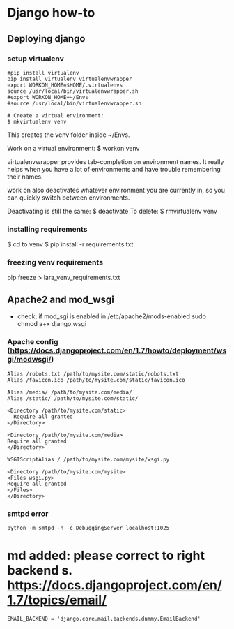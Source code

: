 # Django how-to

## Deploying django

### setup virtualenv
    #pip install virtualenv
    pip install virtualenv virtualenvwrapper
    export WORKON_HOME=$HOME/.virtualenvs
    source /usr/local/bin/virtualenvwrapper.sh
    #export WORKON_HOME=~/Envs
    #source /usr/local/bin/virtualenvwrapper.sh

    # Create a virtual environment:
    $ mkvirtualenv venv
This creates the venv folder inside ~/Envs.

Work on a virtual environment:
    $ workon venv
    
virtualenvwrapper provides tab-completion on environment names. It really helps when you have a lot of environments and have trouble remembering their names.

    
work on also deactivates whatever environment you are currently in, so you can quickly switch between environments.

Deactivating is still the same:
    $ deactivate
To delete:
    $ rmvirtualenv venv

### installing requirements 
$ cd to venv
$ pip install -r requirements.txt 

### freezing venv requirements
pip freeze > lara_venv_requirements.txt

## Apache2 and mod_wsgi

 - check, if mod_sgi is enabled in /etc/apache2/mods-enabled
 sudo chmod a+x django.wsgi

### Apache config (https://docs.djangoproject.com/en/1.7/howto/deployment/wsgi/modwsgi/)

    Alias /robots.txt /path/to/mysite.com/static/robots.txt
    Alias /favicon.ico /path/to/mysite.com/static/favicon.ico

    Alias /media/ /path/to/mysite.com/media/ 
    Alias /static/ /path/to/mysite.com/static/

    <Directory /path/to/mysite.com/static>
      Require all granted
    </Directory>

    <Directory /path/to/mysite.com/media>
    Require all granted
    </Directory>

    WSGIScriptAlias / /path/to/mysite.com/mysite/wsgi.py

    <Directory /path/to/mysite.com/mysite>
    <Files wsgi.py>
    Require all granted
    </Files>
    </Directory>


### smtpd error
    python -m smtpd -n -c DebuggingServer localhost:1025
 # md added: please correct to right backend s. https://docs.djangoproject.com/en/1.7/topics/email/
    EMAIL_BACKEND = 'django.core.mail.backends.dummy.EmailBackend'


